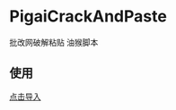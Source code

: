# PigaiCrackAndPaste
批改网破解粘贴 油猴脚本

## 使用

[点击导入](https://github.com/cr-zhichen/PigaiCrackAndPaste/raw/main/PigaiCrackAndPaste.user.js)
